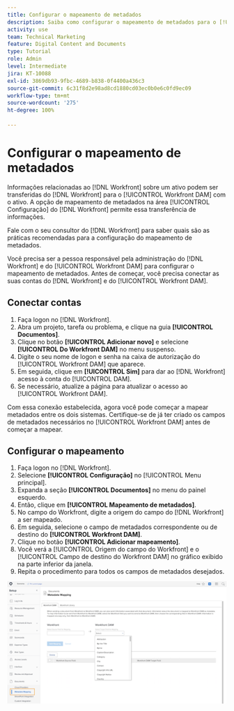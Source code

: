 ```yaml
---
title: Configurar o mapeamento de metadados
description: Saiba como configurar o mapeamento de metadados para o [!UICONTROL Workfront DAM].
activity: use
team: Technical Marketing
feature: Digital Content and Documents
type: Tutorial
role: Admin
level: Intermediate
jira: KT-10088
exl-id: 3869db93-9fbc-4689-b838-0f4400a436c3
source-git-commit: 6c31f8d2e98ad8cd1880cd03ec0b0e6c0fd9ec09
workflow-type: tm+mt
source-wordcount: '275'
ht-degree: 100%

---
```


# Configurar o mapeamento de metadados

Informações relacionadas ao [!DNL Workfront] sobre um ativo podem ser transferidas do [!DNL Workfront] para o [!UICONTROL Workfront DAM] com o ativo. A opção de mapeamento de metadados na área [!UICONTROL Configuração] do [!DNL Workfront] permite essa transferência de informações.

Fale com o seu consultor do [!DNL Workfront] para saber quais são as práticas recomendadas para a configuração do mapeamento de metadados.

Você precisa ser a pessoa responsável pela administração do [!DNL Workfront] e do [!UICONTROL Workfront DAM] para configurar o mapeamento de metadados. Antes de começar, você precisa conectar as suas contas do [!DNL Workfront] e do [!UICONTROL Workfront DAM].

## Conectar contas

1. Faça logon no [!DNL Workfront].
1. Abra um projeto, tarefa ou problema, e clique na guia **[!UICONTROL Documentos]**.
1. Clique no botão **[!UICONTROL Adicionar novo]** e selecione **[!UICONTROL Do Workfront DAM]** no menu suspenso.
1. Digite o seu nome de logon e senha na caixa de autorização do [!UICONTROL Workfront DAM] que aparece.
1. Em seguida, clique em **[!UICONTROL Sim]** para dar ao [!DNL Workfront] acesso à conta do [!UICONTROL DAM].
1. Se necessário, atualize a página para atualizar o acesso ao [!UICONTROL Workfront DAM].

Com essa conexão estabelecida, agora você pode começar a mapear metadados entre os dois sistemas. Certifique-se de já ter criado os campos de metadados necessários no [!UICONTROL Workfront DAM] antes de começar a mapear.

## Configurar o mapeamento

1. Faça logon no [!DNL Workfront].
1. Selecione **[!UICONTROL Configuração]** no [!UICONTROL Menu principal].
1. Expanda a seção **[!UICONTROL Documentos]** no menu do painel esquerdo.
1. Então, clique em **[!UICONTROL Mapeamento de metadados]**.
1. No campo do Workfront, digite a origem do campo do [!DNL Workfront] a ser mapeado.
1. Em seguida, selecione o campo de metadados correspondente ou de destino do **[!UICONTROL Workfront DAM]**.
1. Clique no botão **[!UICONTROL Adicionar mapeamento]**.
1. Você verá a [!UICONTROL Origem do campo do Workfront] e o [!UICONTROL Campo de destino do Workfront DAM] no gráfico exibido na parte inferior da janela.
1. Repita o procedimento para todos os campos de metadados desejados.

![Uma captura de tela da tela [!UICONTROL Mapeamento de metadados] no [!DNL Workfront]](assets/01-metadata-mapping.png)
